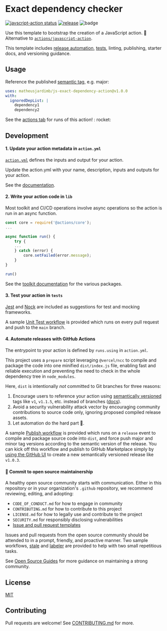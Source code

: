 # Exact dependency checker

<a href="https://github.com/matheusjardimb/js-exact-dependency-action/actions"><img alt="javscript-action status" src="https://github.com/matheusjardimb/js-exact-dependency-action/actions/workflows/test.yml/badge.svg"></a>
<a href="https://img.shields.io/github/v/release/matheusjardimb/js-exact-dependency-action"><img alt="release" src="https://img.shields.io/github/v/release/matheusjardimb/js-exact-dependency-action"></a>
![badge](https://img.shields.io/endpoint?url=https://gist.githubusercontent.com/matheusjardimb/f17f5787f5b4ac05a4b5a5b73a32e446/raw/test.json)



[//]: # (<a href="https://img.shields.io/badge/Contributor%20Covenant-2.0-4baaaa.svg"><img alt="Contributor Covenant" src="https://img.shields.io/badge/Contributor%20Covenant-2.0-4baaaa.svg"></a>)

Use this template to bootstrap the creation of a JavaScript action. :rocket: Alternative
to [`actions/javascript-action`](https://github.com/actions/javascript-action).

This template includes [release automation](.github/workflows), [tests](tests), linting, publishing, starter docs, and
versioning guidance.

## Usage

Reference the published [semantic tag](https://semver.org/), e.g. major:

```yaml
uses: matheusjardimb/js-exact-dependency-action@v1.0.0
with:
  ignoredDepList: |
    dependency1
    dependency2
```

See the [actions tab](https://github.com/matheusjardimb/js-exact-dependency-action/actions) for runs of this action! :
rocket:

## Development

#### 1. Update your action metadata in `action.yml`

[`action.yml`](action.yml) defines the inputs and output for your action.

Update the action.yml with your name, description, inputs and outputs for your action.

See the [documentation](https://docs.github.com/en/actions/creating-actions/metadata-syntax-for-github-actions).

#### 2. Write your action code in `lib`

Most toolkit and CI/CD operations involve async operations so the action is run in an async function.

```javascript
const core = require('@actions/core');
...

async function run() {
    try {
    ...
    } catch (error) {
        core.setFailed(error.message);
    }
}

run()
```

See the [toolkit documentation](https://github.com/actions/toolkit/blob/master/README.md#packages) for the various
packages.

#### 3. Test your action in `tests`

[Jest](https://jestjs.io/) and [Nock](https://github.com/nock/nock) are included as suggestions for test and mocking
frameworks.

A sample [Unit Test workflow](.github/workflows/test.yml) is provided which runs on every pull request and push to
the `main` branch.

#### 4. Automate releases with GitHub Actions

The entrypoint to your action is defined by `runs.using` in `action.yml`.

This project uses a `prepare` script leveraging `@vercel/ncc` to compile and package the code into one
minified `dist/index.js` file, enabling fast and reliable execution and preventing the need to check in the whole
dependency tree in `node_modules`.

Here, `dist` is intentionally _not_ committed to Git branches for three reasons:

1. Encourage users to reference your action using [semantically versioned](https://semver.org/) tags
   like `v1`, `v1.1.5`, etc. instead of
   branches ([docs](https://docs.github.com/en/actions/creating-actions/about-actions#using-tags-for-release-management)).
2. Avoid a security vulnerability attack vector by encouraging community contributions to source code only, ignoring
   proposed compiled release assets.
3. Let automation do the hard part 🤖.

A sample [Publish workflow](.github/workflows/publish.yml) is provided which runs on a `release` event to compile and
package source code into `dist`, and force push major and minor tag versions according to the semantic version of the
release. You can kick off this workflow and publish to GitHub Marketplace simply
by [using the GitHub UI](https://docs.github.com/en/actions/creating-actions/publishing-actions-in-github-marketplace#publishing-an-action)
to create a new semantically versioned release like `v1.0.3`.

#### 🔁 Commit to open source maintainership

A healthy open source community starts with communication. Either in this repository or in your organization's `.github`
repository, we recommend reviewing, editing, and adopting:

- `CODE_OF_CONDUCT.md` for how to engage in community
- `CONTRIBUTING.md` for how to contribute to this project
- `LICENSE.md` for how to legally use and contribute to the project
- `SECURITY.md` for responsibly disclosing vulnerabilities
- [Issue and pull request templates](https://docs.github.com/en/github/building-a-strong-community/about-issue-and-pull-request-templates)

Issues and pull requests from the open source community should be attended to in a prompt, friendly, and proactive
manner. Two sample workflows, [stale](.github/workflows/stale.yml) and [labeler](.github/workflows/labeler.yml) are
provided to help with two small repetitious tasks.

See [Open Source Guides](https://opensource.guide/best-practices/) for more guidance on maintaining a strong community.

## License

[MIT](LICENSE.md)

## Contributing

Pull requests are welcome! See [CONTRIBUTING.md](CONTRIBUTING.md) for more.
